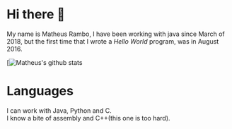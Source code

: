 # Hi there 👋
My name is Matheus Rambo, I have been working with java since March of 2018, but the first time that I wrote a *Hello World* program, was in August 2016. 

[![Matheus's github stats](https://github-readme-stats.vercel.app/api?username=matheus-rambo&show_icons=true&theme=radical)

# Languages
I can work with Java, Python and C.  
I know a bite of assembly and C++(this one is too hard).
